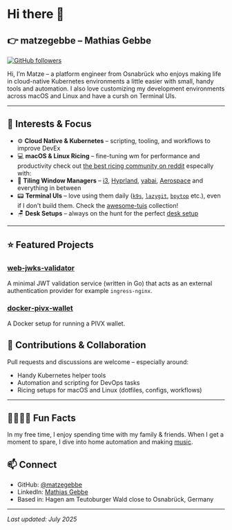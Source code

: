 # Hi there 👋

## 👉 matzegebbe – Mathias Gebbe

[![GitHub followers](https://img.shields.io/github/followers/matzegebbe?label=Follow&style=social)](https://github.com/matzegebbe)

Hi, I’m Matze – a platform engineer from Osnabrück who enjoys making life in cloud-native Kubernetes environments a little easier with small, handy tools and automation. I also love customizing my development environments across macOS and Linux and have a cursh on Terminal UIs.

---

## 🎯 Interests & Focus

- ⚙️ **Cloud Native & Kubernetes** – scripting, tooling, and workflows to improve DevEx
- 💻 **macOS & Linux Ricing** – fine-tuning wm for performance and productivity check out [the best ricing community on reddit](https://www.reddit.com/r/unixporn/) especally with:
- 🧱 **Tiling Window Managers** – [i3](https://github.com/i3/i3), [Hyprland](https://github.com/hyprwm/Hyprland), [yabai](https://github.com/koekeishiya/yabai), [Aerospace](https://github.com/nikitabobko/AeroSpace) and everything in between
- 📟 **Terminal UIs** – love using them daily ([`k9s`](https://github.com/derailed/k9s), [`lazygit`](https://github.com/jesseduffield/lazygit), [`bpytop`](https://github.com/aristocratos/bpytop) etc.), even if I don't build them. Check the [awesome-tuis](https://github.com/rothgar/awesome-tuis) collection!
- 🪑 **Desk Setups** – always on the hunt for the perfect [desk setup](https://www.reddit.com/r/desksetup/)

---

## ⭐ Featured Projects

### [web‑jwks‑validator](https://github.com/matzegebbe/web-jwks-validator)  
A minimal JWT validation service (written in Go) that acts as an external authentication provider for example `ingress-nginx`.

### [docker‑pivx‑wallet](https://github.com/matzegebbe/docker-pivx-wallet)  
A Docker setup for running a PIVX wallet.

## 🤝 Contributions & Collaboration

Pull requests and discussions are welcome – especially around:
- Handy Kubernetes helper tools  
- Automation and scripting for DevOps tasks  
- Ricing setups for macOS and Linux (dotfiles, configs, workflows)

---

## 👨‍👩‍👧‍👦 Fun Facts

In my free time, I enjoy spending time with my family & friends. When I get a moment to spare, I dive into home automation and making [music](https://soundcloud.com/ifwmr).

## 📫 Connect

- GitHub: [@matzegebbe](https://github.com/matzegebbe)  
- LinkedIn: [Mathias Gebbe](https://www.linkedin.com/in/mathias-gebbe/)  
- Based in: Hagen am Teutoburger Wald close to Osnabrück, Germany

---

*Last updated: July 2025*
